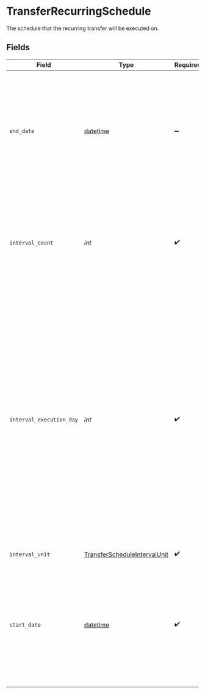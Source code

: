 # TransferRecurringSchedule

The schedule that the recurring transfer will be executed on.


## Fields

| Field                                                                                                                                                                                                                                                                                                                                                                                                                                                                                                                                                                                                                                                                                                                                          | Type                                                                                                                                                                                                                                                                                                                                                                                                                                                                                                                                                                                                                                                                                                                                           | Required                                                                                                                                                                                                                                                                                                                                                                                                                                                                                                                                                                                                                                                                                                                                       | Description                                                                                                                                                                                                                                                                                                                                                                                                                                                                                                                                                                                                                                                                                                                                    |
| ---------------------------------------------------------------------------------------------------------------------------------------------------------------------------------------------------------------------------------------------------------------------------------------------------------------------------------------------------------------------------------------------------------------------------------------------------------------------------------------------------------------------------------------------------------------------------------------------------------------------------------------------------------------------------------------------------------------------------------------------- | ---------------------------------------------------------------------------------------------------------------------------------------------------------------------------------------------------------------------------------------------------------------------------------------------------------------------------------------------------------------------------------------------------------------------------------------------------------------------------------------------------------------------------------------------------------------------------------------------------------------------------------------------------------------------------------------------------------------------------------------------- | ---------------------------------------------------------------------------------------------------------------------------------------------------------------------------------------------------------------------------------------------------------------------------------------------------------------------------------------------------------------------------------------------------------------------------------------------------------------------------------------------------------------------------------------------------------------------------------------------------------------------------------------------------------------------------------------------------------------------------------------------- | ---------------------------------------------------------------------------------------------------------------------------------------------------------------------------------------------------------------------------------------------------------------------------------------------------------------------------------------------------------------------------------------------------------------------------------------------------------------------------------------------------------------------------------------------------------------------------------------------------------------------------------------------------------------------------------------------------------------------------------------------- |
| `end_date`                                                                                                                                                                                                                                                                                                                                                                                                                                                                                                                                                                                                                                                                                                                                     | [datetime](https://docs.python.org/3/library/datetime.html#datetime-objects)                                                                                                                                                                                                                                                                                                                                                                                                                                                                                                                                                                                                                                                                   | :heavy_minus_sign:                                                                                                                                                                                                                                                                                                                                                                                                                                                                                                                                                                                                                                                                                                                             | A date in [ISO 8601](https://wikipedia.org/wiki/ISO_8601) format (YYYY-MM-DD). The recurring transfer will end on the last `interval_execution_day` on or before the `end_date`.<br/>If the `interval_execution_day` between the start date and the end date (inclusive) is also the same day that `/transfer/recurring/create` was called, the bank *may* make a payment on that day, but it is not guaranteed to do so.                                                                                                                                                                                                                                                                                                                      |
| `interval_count`                                                                                                                                                                                                                                                                                                                                                                                                                                                                                                                                                                                                                                                                                                                               | *int*                                                                                                                                                                                                                                                                                                                                                                                                                                                                                                                                                                                                                                                                                                                                          | :heavy_check_mark:                                                                                                                                                                                                                                                                                                                                                                                                                                                                                                                                                                                                                                                                                                                             | The number of recurring `interval_units` between originations. The recurring interval(before holiday adjustment) is calculated by multiplying `interval_unit` and `interval_count`.<br/>For instance, to schedule a recurring transfer which originates once every two weeks, set `interval_unit` = `week` and `interval_count` = 2.                                                                                                                                                                                                                                                                                                                                                                                                           |
| `interval_execution_day`                                                                                                                                                                                                                                                                                                                                                                                                                                                                                                                                                                                                                                                                                                                       | *int*                                                                                                                                                                                                                                                                                                                                                                                                                                                                                                                                                                                                                                                                                                                                          | :heavy_check_mark:                                                                                                                                                                                                                                                                                                                                                                                                                                                                                                                                                                                                                                                                                                                             | The day of the interval on which to schedule the transfer.<br/><br/>If the `interval_unit` is `week`, `interval_execution_day` should be an integer from 1 (Monday) to 5 (Friday).<br/><br/>If the `interval_unit` is `month`, `interval_execution_day` should be an integer indicating which day of the month to make the transfer on. Integers from 1 to 28 can be used to make a transfer on that day of the month. Negative integers from -1 to -5 can be used to make a transfer relative to the end of the month. To make a transfer on the last day of the month, use -1; to make the transfer on the second-to-last day, use -2, and so on.<br/><br/>The transfer will be originated on next available banking day if the designated day is a non banking day. |
| `interval_unit`                                                                                                                                                                                                                                                                                                                                                                                                                                                                                                                                                                                                                                                                                                                                | [TransferScheduleIntervalUnit](../../models/shared/transferscheduleintervalunit.md)                                                                                                                                                                                                                                                                                                                                                                                                                                                                                                                                                                                                                                                            | :heavy_check_mark:                                                                                                                                                                                                                                                                                                                                                                                                                                                                                                                                                                                                                                                                                                                             | The unit of the recurring interval.                                                                                                                                                                                                                                                                                                                                                                                                                                                                                                                                                                                                                                                                                                            |
| `start_date`                                                                                                                                                                                                                                                                                                                                                                                                                                                                                                                                                                                                                                                                                                                                   | [datetime](https://docs.python.org/3/library/datetime.html#datetime-objects)                                                                                                                                                                                                                                                                                                                                                                                                                                                                                                                                                                                                                                                                   | :heavy_check_mark:                                                                                                                                                                                                                                                                                                                                                                                                                                                                                                                                                                                                                                                                                                                             | A date in [ISO 8601](https://wikipedia.org/wiki/ISO_8601) format (YYYY-MM-DD). The recurring transfer will begin on the first `interval_execution_day` on or after the `start_date`.<br/><br/>If the first `interval_execution_day` on or after the start date is also the same day that `/transfer/recurring/create` was called, the bank *may* make the first payment on that day, but it is not guaranteed to do so.                                                                                                                                                                                                                                                                                                                        |